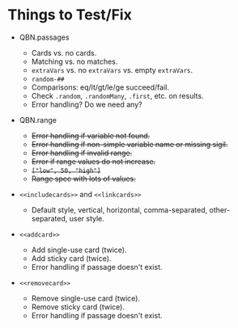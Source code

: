 Things to Test/Fix
==================

* QBN.passages
    * Cards vs. no cards.
    * Matching vs. no matches.
    * `extraVars` vs. no `extraVars` vs. empty `extraVars`.
    * `random-##`
    * Comparisons: eq/lt/gt/le/ge succeed/fail.
    * Check `.random`, `.randomMany`, `.first`, etc. on results.
    * Error handling? Do we need any?

* QBN.range
    * ~~Error handling if variable not found.~~
    * ~~Error handling if non-simple variable name or missing sigil.~~
    * ~~Error handling if invalid range.~~
    * ~~Error if range values do not increase.~~
    * ~~`["low", 50, "high"]`~~
    * ~~Range spec with lots of values.~~

* `<<includecards>>` and `<<linkcards>>`
    * Default style, vertical, horizontal, comma-separated,
      other-separated, user style.

* `<<addcard>>`
    * Add single-use card (twice).
    * Add sticky card (twice).
    * Error handling if passage doesn't exist.

* `<<removecard>>`
    * Remove single-use card (twice).
    * Remove sticky card (twice).
    * Error handling if passage doesn't exist.

<!-- vim:et
-->

